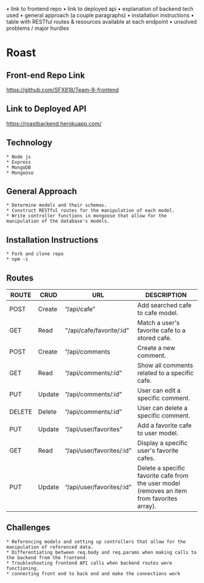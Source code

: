 • link to frontend repo
• link to deployed api
• explanation of backend tech used
• general approach (a couple paragraphs)
• installation instructions
• table with RESTful routes & resources available at each endpoint
• unsolved problems / major hurdles

# Roast
## Front-end Repo Link
https://github.com/SFX818/Team-8-frontend
## Link to Deployed API
https://roastbackend.herokuapp.com/
## Technology
    * Node js
    * Express
    * MongoDB
    * Mongoose
## General Approach
    * Determine models and their schemas.
    * Construct RESTful routes for the manipulation of each model. 
    * Write controller functions in mongoose that allow for the manipulation of the database's models.
## Installation Instructions
    * Fork and clone repo
    * npm -i
## Routes

|ROUTE |CRUD  |URL           |DESCRIPTION                          |
|------|------|--------------|-------------------------------------|
|POST  |Create|“/api/cafe” |Add searched cafe to cafe model.     |
|GET   |Read  |"/api/cafe/favorite/:id”|Match a user's favorite cafe to a stored cafe.|
|POST   |Create  |“/api/comments|Create a new comment.      |
|GET  |Read|“/api/comments/:id”|Show all comments related to a specific cafe.     |
|PUT  |Update|“/api/comments/:id”|User can edit a specific comment.|
|DELETE   |Delete|“/api/comments/:id”|User can delete a specific comment.          |
|PUT|Update|“/api/user/favorites”|Add a favorite cafe to user model.         |
|GET|Read|“/api/user/favorites/:id”    |Display a specific user's favorite cafes.|
|PUT|Update|“/api/user/favorites/:id”    |Delete a specific favorite cafe from the user model (removes an item from favorites array).|

## Challenges
    * Referencing models and setting up controllers that allow for the manipulation of referenced data.
    * Differentiating between req.body and req.params when making calls to the backend from the frontend.
    * Troubleshooting frontend API calls when backend routes were functioning.
    * connecting front end to back end and make the connections work